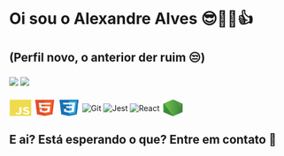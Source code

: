 <div align="left">  
  <h1>Oi sou o Alexandre Alves 😎👨‍💻👍</h1>  
  <h2>(Perfil novo, o anterior der ruim 😒)</h2>  
</div>

###

<div align="left
  <a href="https://github.com/alexandre0805">
  <img height="180em" src="https://github-readme-stats.vercel.app/api?username=alexandre0805&show_icons=true&theme=tokyonight&include_all_commits=true&count_private=true"/>
  <img height="180em" src="https://github-readme-stats.vercel.app/api/top-langs/?username=alexandre0805&layout=compact&langs_count=6&theme=tokyonight"/>
</div>

###

<div align="left">
  <img align="center" alt="Js" height="30" width="40" src="https://raw.githubusercontent.com/devicons/devicon/master/icons/javascript/javascript-plain.svg">
  <img align="center" alt="HTML" height="30" width="40" src="https://raw.githubusercontent.com/devicons/devicon/master/icons/html5/html5-original.svg">
  <img align="center" alt="CSS" height="30" width="40" src="https://raw.githubusercontent.com/devicons/devicon/master/icons/css3/css3-original.svg">
  <img align="center" alt="Git" height="30" width="40" src="https://cdn.jsdelivr.net/gh/devicons/devicon@latest/icons/git/git-original.svg">
  <img align="center" alt="Jest" height="30" width="40" src="https://cdn.jsdelivr.net/gh/devicons/devicon@latest/icons/jest/jest-plain.svg">
  <img align="center" alt="React" height="30" width="40" src="https://cdn.jsdelivr.net/gh/devicons/devicon/icons/react/react-original.svg">
  <img align="center" alt="Node JS" height="30" width="40" src="https://raw.githubusercontent.com/devicons/devicon/master/icons/nodejs/nodejs-original.svg">  
</div>


###
<h2>E ai? Está esperando o que? Entre em contato 📲</h2>
